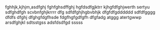 fghhjk,kjhjm,asdfghj
fghfghsdffghj
hgfdsdfgjktrr
kjhgfdfghjwerth
sertyu
sdfghdfgh
scvbnfghjkrrrr
dfg
sdfdfghjhgbvbhjk
dfgfdfgdddddd
sdfdfgggg
dfdfs
dfghj
dfghgfdgfhsde
fdgfhgfgdfgfh
dfgfadg
atggg
atertgwwp
arsdfghjkl
sdtsstgss
adsfdsdfgd
sssss
